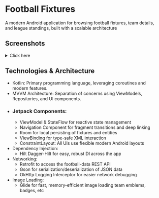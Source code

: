 # Football Fixtures
A modern Android application for browsing football fixtures, team details, and league standings, built with a scalable architecture

## Screenshots
<details>
<summary>Click here</summary>
<table>
<tr>
<th><img alt="04619419-f693-490a-a72f-4a04891c4716.jpeg" src="screenshot/04619419-f693-490a-a72f-4a04891c4716.jpeg" width="300"/></th>
<th><img alt="104c8580-6a7c-4f78-8cd2-eb8e6ac7833f.jpeg" src="screenshot/104c8580-6a7c-4f78-8cd2-eb8e6ac7833f.jpeg" width="300"/></th>
<th><img alt="6e3dfe25-6ff4-49f6-aad3-b93aa61f5c70.jpeg" src="screenshot/6e3dfe25-6ff4-49f6-aad3-b93aa61f5c70.jpeg" width="300"/></th>
</tr>

<tr>
<th>Today's Fixtures</th>
<th>Competitions</th>
<th>Table</th>
</tr>

<tr>
<th><img alt="207341a2-dab8-4123-9e88-6bbcdf8a07be.jpeg" src="screenshot/207341a2-dab8-4123-9e88-6bbcdf8a07be.jpeg" width="300"/></th>
<th><img alt="7832d7db-b76b-4f4f-8316-97ea2320a8de.jpeg" src="screenshot/7832d7db-b76b-4f4f-8316-97ea2320a8de.jpeg" width="300"/></th>
<th><img alt="1ef09c1d-7d48-41fa-ad43-f0c5af0b7cc2.jpeg" src="screenshot/1ef09c1d-7d48-41fa-ad43-f0c5af0b7cc2.jpeg" width="300"/></th>
</tr> 

<tr>
<th>Fixtures</th>
<th>Teams</th>
<th>Teams Details</th>
</tr>

</table>

</details>

## Technologies & Architecture
- Kotlin: Primary programming language, leveraging coroutines and modern features.
- MVVM Architecture: Separation of concerns using ViewModels, Repositories, and UI components.
- ### Jetpack Components:
  - ViewModel & StateFlow for reactive state management
  - Navigation Component for fragment transitions and deep linking
  - Room for local persisting of fixtures and entities
  - ViewBinding for type-safe XML interaction
  - ConstraintLayout: All UIs use flexible modern Android layouts
- Dependency Injection:
  - Hilt Dagger-Hilt for easy, robust DI across the app
- Networking:
  - Retrofit to access the football-data REST API
  - Gson for serialization/deserialization of JSON data
  - OkHttp Logging Interceptor for easier network debugging
- Image Loading:
  - Glide for fast, memory-efficient image loading team emblems, badges, etc
